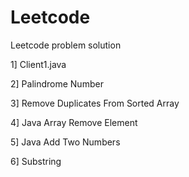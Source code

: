 # Leetcode
Leetcode problem solution

1] Client1.java

2] Palindrome Number

3] Remove Duplicates From Sorted Array

4] Java Array Remove Element 

5] Java Add Two Numbers

6] Substring
